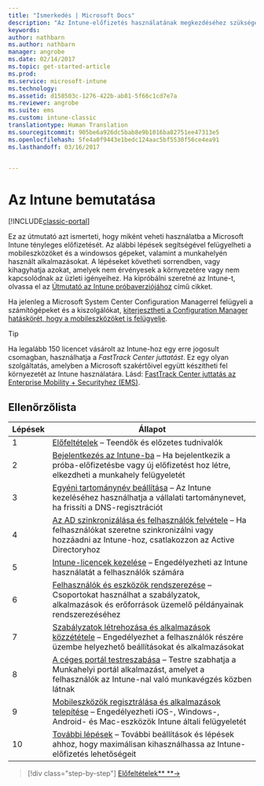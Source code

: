 ```yaml
---
title: "Ismerkedés | Microsoft Docs"
description: "Az Intune-előfizetés használatának megkezdéséhez szükséges követelmények és előfeltételek"
keywords: 
author: nathbarn
ms.author: nathbarn
manager: angrobe
ms.date: 02/14/2017
ms.topic: get-started-article
ms.prod: 
ms.service: microsoft-intune
ms.technology: 
ms.assetid: d158503c-1276-422b-ab81-5f66c1cd7e7a
ms.reviewer: angrobe
ms.suite: ems
ms.custom: intune-classic
translationtype: Human Translation
ms.sourcegitcommit: 905be6a926dc5bab8e9b1016ba82751ee47313e5
ms.openlocfilehash: 5fe4a0f9443e1bedc124aac5bf5530f56ce4ea91
ms.lasthandoff: 03/16/2017


---
```



# <a name="intune-quick-start-guide"></a>Az Intune bemutatása

[!INCLUDE[classic-portal](../includes/classic-portal.md)]

Ez az útmutató azt ismerteti, hogy miként veheti használatba a Microsoft Intune tényleges előfizetését. Az alábbi lépések segítségével felügyelheti a mobileszközöket és a windowsos gépeket, valamint a munkahelyén használt alkalmazásokat. A lépéseket követheti sorrendben, vagy kihagyhatja azokat, amelyek nem érvényesek a környezetére vagy nem kapcsolódnak az üzleti igényeihez. Ha kipróbálni szeretné az Intune-t, olvassa el az [Útmutató az Intune próbaverziójához](/intune/understand-explore/get-started-with-a-30-day-trial-of-microsoft-intune) című cikket.  

Ha jelenleg a Microsoft System Center Configuration Managerrel felügyeli a számítógépeket és a kiszolgálókat, [kiterjesztheti a Configuration Manager hatáskörét, hogy a mobileszközöket is felügyelje](https://docs.microsoft.com/sccm/mdm/understand/choose-between-standalone-intune-and-hybrid-mobile-device-management).

>[!TIP]
>Ha legalább 150 licencet vásárolt az Intune-hoz egy erre jogosult csomagban, használhatja a *FastTrack Center juttatást*. Ez egy olyan szolgáltatás, amelyben a Microsoft szakértőivel együtt készítheti fel környezetét az Intune használatára. Lásd: [FastTrack Center juttatás az Enterprise Mobility + Securityhez (EMS)](https://docs.microsoft.com/enterprise-mobility-security/Solutions/enterprise-mobility-fasttrack-program).

## <a name="checklist"></a>Ellenőrzőlista

| Lépések | Állapot  |
| ------------- |-------------|
| 1  | [Előfeltételek](what-to-know-before-you-start-microsoft-intune.md) – Teendők és előzetes tudnivalók|
| 2 |  [Bejelentkezés az Intune-ba](start-with-a-paid-subscription-to-microsoft-intune-step-1.md) – Ha bejelentkezik a próba-előfizetésbe vagy új előfizetést hoz létre, elkezdheti a munkahely felügyeletét   |  
| 3 | [Egyéni tartománynév beállítása](start-with-a-paid-subscription-to-microsoft-intune-step-2.md) – Az Intune kezeléséhez használhatja a vállalati tartománynevet, ha frissíti a DNS-regisztrációt   |
| 4 | [Az AD szinkronizálása és felhasználók felvétele](start-with-a-paid-subscription-to-microsoft-intune-step-3.md) – Ha felhasználókat szeretne szinkronizálni vagy hozzáadni az Intune-hoz, csatlakozzon az Active Directoryhoz  |
| 5 | [Intune-licencek kezelése](start-with-a-paid-subscription-to-microsoft-intune-step-4.md) – Engedélyezheti az Intune használatát a felhasználók számára|
| 6 | [Felhasználók és eszközök rendszerezése](start-with-a-paid-subscription-to-microsoft-intune-step-5.md) – Csoportokat használhat a szabályzatok, alkalmazások és erőforrások üzemelő példányainak rendszerezéséhez |
| 7 | [Szabályzatok létrehozása és alkalmazások közzététele](start-with-a-paid-subscription-to-microsoft-intune-step-6.md) – Engedélyezhet a felhasználók részére üzembe helyezhető beállításokat és alkalmazásokat |
| 8 | [A céges portál testreszabása](start-with-a-paid-subscription-to-microsoft-intune-step-7.md) – Testre szabhatja a Munkahelyi portál alkalmazást, amelyet a felhasználók az Intune-nal való munkavégzés közben látnak  |
| 9 | [Mobileszközök regisztrálása és alkalmazások telepítése](start-with-a-paid-subscription-to-microsoft-intune-step-8.md) – Engedélyezheti iOS-, Windows-, Android- és Mac-eszközök Intune általi felügyeletét |
|10 | [További lépések](post-configuration-tasks.md) – További beállítások és lépések ahhoz, hogy maximálisan kihasználhassa az Intune-előfizetés lehetőségeit|


>[!div class="step-by-step"]
[Előfeltételek** **&rarr;](what-to-know-before-you-start-microsoft-intune.md)


